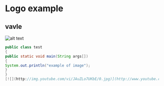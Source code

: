 # Logo example
## vavle
![alt text](https://upload.wikimedia.org/wikipedia/commons/8/83/Steam_icon_logo.svg)
```java
public class test
{
public static void main(String args[])
{
System.out.println("example of image");
}
}
[![](http://img.youtube.com/vi/JAuZLo7UKbE/0.jpg)](http://www.youtube.com/watch?v=JAuZLo7UKbE "")
